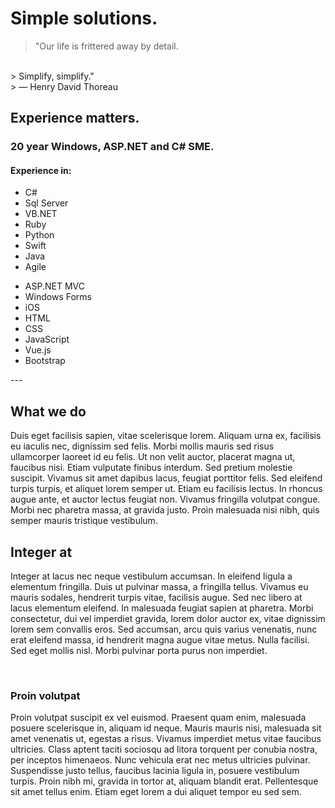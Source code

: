 # Simple solutions.
> "Our life is frittered away by detail.
<br/> 
> Simplify, simplify."
<br/>
> ― Henry David Thoreau

## Experience matters.

### 20 year Windows, ASP.NET and C# SME. 

#### Experience in:

<div class="row">
  <div class="col-sm">
    <ul>
      <li><i class="fas fa-hashtag"></i> C#</li>
      <li><i class="fas fa-database"></i> Sql Server</li>
      <li><i class="fas fa-laptop-code"></i> VB.NET</li>
      <li><i class="far fa-gem"></i> Ruby</li>
      <li><i class="fab fa-python"></i> Python</li>
      <li><i class="fab fa-swift"></i> Swift</li>
      <li><i class="fab fa-java"></i> Java</li>
      <li><i class="fas fa-code-branch"></i> Agile</li>
    </ul>
  </div>
  <div class="col-sm">
    <ul>
      <li><i class="far fa-file-code"></i> ASP.NET MVC</li>
      <li><i class="fab fa-windows"></i> Windows Forms</li>
      <li><i class="fab fa-apple"></i> iOS</li>
      <li><i class="fab fa-html5"></i> HTML</li>
      <li><i class="fab fa-css3-alt"></i> CSS</li>
      <li><i class="fab fa-js-square"></i> JavaScript</li>
      <li><i class="fab fa-vuejs"></i> Vue.js</li>
      <li><i class="fab fa-bootstrap"></i> Bootstrap</li>
    </ul>    
  </div>
</div>
---
<div class="row">
  <div class="col-sm">
  <h2>What we do</h2>

  Duis eget facilisis sapien, vitae scelerisque lorem. Aliquam urna ex, facilisis eu iaculis nec, dignissim sed felis. Morbi mollis mauris sed risus ullamcorper laoreet id eu felis. Ut non velit auctor, placerat magna ut, faucibus nisi. Etiam vulputate finibus interdum. Sed pretium molestie suscipit. Vivamus sit amet dapibus lacus, feugiat porttitor felis. Sed eleifend turpis turpis, et aliquet lorem semper ut. Etiam eu facilisis lectus. In rhoncus augue ante, et auctor lectus feugiat non. Vivamus fringilla volutpat congue. Morbi nec pharetra massa, at gravida justo. Proin malesuada nisi nibh, quis semper mauris tristique vestibulum.
  </div>
  <div class="col-sm">
  <h2>Integer at</h2>

  Integer at lacus nec neque vestibulum accumsan. In eleifend ligula a elementum fringilla. Duis ut pulvinar massa, a fringilla tellus. Vivamus eu mauris sodales, hendrerit turpis vitae, facilisis augue. Sed nec libero at lacus elementum eleifend. In malesuada feugiat sapien at pharetra. Morbi consectetur, dui vel imperdiet gravida, lorem dolor auctor ex, vitae dignissim lorem sem convallis eros. Sed accumsan, arcu quis varius venenatis, nunc erat eleifend massa, id hendrerit magna augue vitae metus. Nulla facilisi. Sed eget mollis nisl. Morbi pulvinar porta purus non imperdiet.
  </div>
</div>
<br/>

### Proin volutpat

Proin volutpat suscipit ex vel euismod. Praesent quam enim, malesuada posuere scelerisque in, aliquam id neque. Mauris mauris nisi, malesuada sit amet venenatis ut, egestas a risus. Vivamus imperdiet metus vitae faucibus ultricies. Class aptent taciti sociosqu ad litora torquent per conubia nostra, per inceptos himenaeos. Nunc vehicula erat nec metus ultricies pulvinar. Suspendisse justo tellus, faucibus lacinia ligula in, posuere vestibulum turpis. Proin nibh mi, gravida in tortor at, aliquam blandit erat. Pellentesque sit amet tellus enim. Etiam eget lorem a dui aliquet tempor eu sed sem.